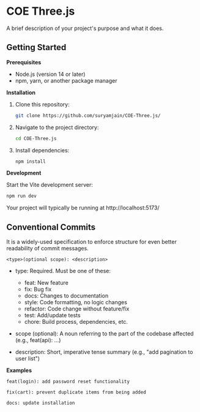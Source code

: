 # COE Three.js

A brief description of your project's purpose and what it does.

## Getting Started

**Prerequisites**

-   Node.js (version 14 or later)
-   npm, yarn, or another package manager

**Installation**

1. Clone this repository:

    ```bash
    git clone https://github.com/suryamjain/COE-Three.js/
    ```

2. Navigate to the project directory:

    ```bash
    cd COE-Three.js
    ```

3. Install dependencies:

    ```bash
    npm install
    ```

**Development**

Start the Vite development server:

```bash
npm run dev
```

Your project will typically be running at http://localhost:5173/

## Conventional Commits

It is a widely-used specification to enforce structure for even better readability of commit messages.

```
<type>(optional scope): <description>
```

-   type: Required. Must be one of these:

    -   feat: New feature
    -   fix: Bug fix
    -   docs: Changes to documentation
    -   style: Code formatting, no logic changes
    -   refactor: Code change without feature/fix
    -   test: Add/update tests
    -   chore: Build process, dependencies, etc.

-   scope (optional): A noun referring to the part of the codebase affected (e.g., feat(api): ...)

-   description: Short, imperative tense summary (e.g., "add pagination to user list")

**Examples**

```
feat(login): add password reset functionality

fix(cart): prevent duplicate items from being added

docs: update installation
```

